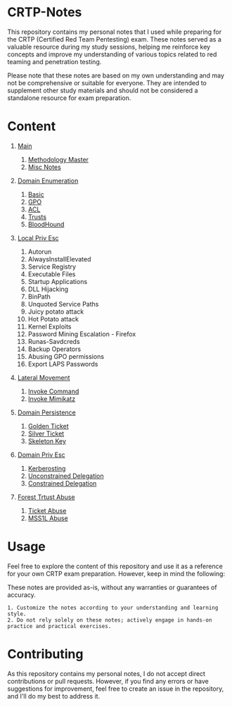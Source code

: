 # CRTP-Notes
This repository contains my personal notes that I used while preparing for the CRTP (Certified Red Team Pentesting) exam. These notes served as a valuable resource during my study sessions, helping me reinforce key concepts and improve my understanding of various topics related to red teaming and penetration testing.

Please note that these notes are based on my own understanding and may not be comprehensive or suitable for everyone. They are intended to supplement other study materials and should not be considered a standalone resource for exam preparation.

# Content

1. [Main](./0-Main/)

    1. [Methodology Master](./0-Main/1-Methodology-Master.md)
    2. [Misc Notes](./0-Main/2-Misc-Notes.md)

2. [Domain Enumeration](./1-Domain-Enumeration/)

    1. [Basic](./1-Domain-Enumeration/1-Basic-Enumeration.md)
    2. [GPO](./1-Domain-Enumeration/2-GPO-Enumeration.md)
    3. [ACL](./1-Domain-Enumeration/3-ACL-Enumeration.md)
    4. [Trusts](./1-Domain-Enumeration/4-Trusts-Enumeration.md)
    5. [BloodHound](./1-Domain-Enumeration/5-BloodHound-Enumeration.md)

3. [Local Priv Esc](./2-Local-Priv-Esc/)

    1. Autorun
    2. AlwaysInstallElevated
    3. Service Registry
    4. Executable Files
    5. Startup Applications
    6. DLL Hijacking
    7. BinPath
    8. Unquoted Service Paths
    9. Juicy potato attack
    10. Hot Potato attack
    11. Kernel Exploits
    12. Password Mining Escalation - Firefox
    13. Runas-Savdcreds
    14. Backup Operators 
    15. Abusing GPO permissions
    16. Export LAPS Passwords

4. [Lateral Movement](./3-Lateral-Movement/)

    1. [Invoke Command](./3-Lateral-Movement/1-Invoke-Command.md)
    2. [Invoke Mimikatz](./3-Lateral-Movement/2-Invoke-Mimikatz.md)

5. [Domain Persistence](./4-Domain-Persistence/)

    1. [Golden Ticket](./4-Domain-Persistence/1-Golden-Ticket.md)
    2. [Silver Ticket](./4-Domain-Persistence/2-Silver-Ticket.md)
    3. [Skeleton Key](./4-Domain-Persistence/3-Skeleton-Key.md)

6. [Domain Priv Esc](./5-Domain-Priv-Esc/)

    1. [Kerberosting](./5-Domain-Priv-Esc/1-Kerberost.md)
    2. [Unconstrained Delegation](./5-Domain-Priv-Esc/2-Unconstrained-Delegation.md)
    3. [Constrained Delegation](./5-Domain-Priv-Esc/3-Constrained-Delegation.md)

7. [Forest Trtust Abuse](./6-Forest-Trusts-Abuse/)

    1. [Ticket Abuse](./6-Forest-Trusts-Abuse/1-Ticket-Abuse.md)
    2. [MSS1L Abuse](./6-Forest-Trusts-Abuse/2-MSSQL-Abuse.md)
    
# Usage
Feel free to explore the content of this repository and use it as a reference for your own CRTP exam preparation. However, keep in mind the following:

These notes are provided as-is, without any warranties or guarantees of accuracy.

    1. Customize the notes according to your understanding and learning style.
    2. Do not rely solely on these notes; actively engage in hands-on practice and practical exercises.

# Contributing
As this repository contains my personal notes, I do not accept direct contributions or pull requests. However, if you find any errors or have suggestions for improvement, feel free to create an issue in the repository, and I'll do my best to address it.
